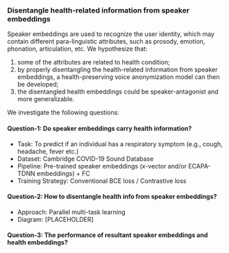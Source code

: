 ### Disentangle health-related information from speaker embeddings

Speaker embeddings are used to recognize the user identity, which may contain different para-linguistic attributes, such as prosody, emotion, phonation, articulation, etc. We hypothesize that:

1. some of the attributes are related to health condition;
2. by properly disentangling the health-related information from speaker embeddings, a health-preserving voice anonymization model can then be developed;
3. the disentangled health embeddings could be speaker-antagonist and more generalizable.


We investigate the following questions:

#### Question-1: Do speaker embeddings carry health information?

- Task: To predict if an individual has a respiratory symptom (e.g., cough, headache, fever etc.)
- Dataset: Cambridge COVID-19 Sound Database
- Pipeline: Pre-trained speaker embeddings (x-vector and/or ECAPA-TDNN embeddings) + FC
- Training Strategy: Conventional BCE loss / Contrastive loss

#### Question-2: How to disentangle health info from speaker embeddings?

* Approach: Parallel multi-task learning
* Diagram: [PLACEHOLDER]

#### Question-3: The performance of resultant speaker embeddings and health embeddings?
